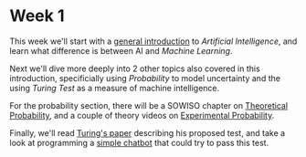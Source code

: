 
# Week 1

This week we'll start with a [general introduction](/week1/elements-of-ai) to
*Artificial Intelligence*, and learn what difference is between AI and
*Machine Learning*.

Next we'll dive more deeply into 2 other topics also covered in this
introduction, specificially using *Probability* to model uncertainty and
the using *Turing Test* as a measure of machine intelligence.

For the probability section, there will be a SOWISO chapter on
[Theoretical Probability](/week1/theoretical-probability), and a couple of
theory videos on [Experimental Probability](/week1/experimental-probability).

Finally, we'll read [Turing's paper](/week1/turing-test) describing his
proposed test, and take a look at programming a [simple chatbot](/week1/eliza)
that could try to pass this test.

